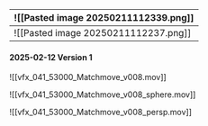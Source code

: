 
| ![[Pasted image 20250211112339.png]] |
| ------------------------------------ |
| ![[Pasted image 20250211112237.png]] |

#### 2025-02-12 Version 1
![[vfx_041_53000_Matchmove_v008.mov]]

![[vfx_041_53000_Matchmove_v008_sphere.mov]]

![[vfx_041_53000_Matchmove_v008_persp.mov]]